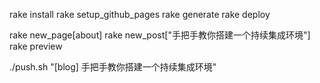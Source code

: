 rake install
rake setup_github_pages 
rake generate
rake deploy

rake new_page[about]
rake new_post["手把手教你搭建一个持续集成环境"]
rake preview

./push.sh "[blog] 手把手教你搭建一个持续集成环境"